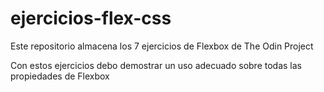 # ejercicios-flex-css
Este repositorio almacena los 7 ejercicios de Flexbox de The Odin Project

Con estos ejercicios debo demostrar un uso adecuado sobre todas las propiedades de Flexbox
